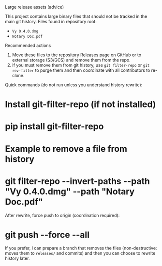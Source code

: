 Large release assets (advice)

This project contains large binary files that should not be tracked in the main git history.
Files found in repository root:
- `Vy 0.4.0.dmg`
- `Notary Doc.pdf`

Recommended actions
1. Move these files to the repository Releases page on GitHub or to external storage (S3/GCS) and remove them from the repo.
2. If you must remove them from git history, use `git filter-repo` or `git rev-filter` to purge them and then coordinate with all contributors to re-clone.

Quick commands (do not run unless you understand history rewrite):

# Install git-filter-repo (if not installed)
# pip install git-filter-repo

# Example to remove a file from history
# git filter-repo --invert-paths --path "Vy 0.4.0.dmg" --path "Notary Doc.pdf"

After rewrite, force push to origin (coordination required):
# git push --force --all

If you prefer, I can prepare a branch that removes the files (non-destructive: moves them to `releases/` and commits) and then you can choose to rewrite history later.
